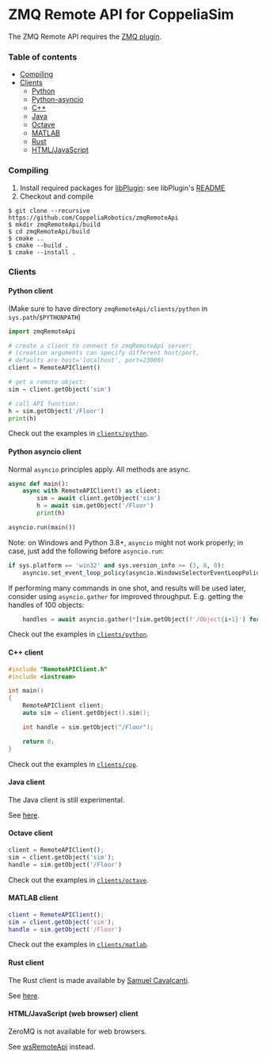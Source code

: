 # ZMQ Remote API for CoppeliaSim

The ZMQ Remote API requires the [ZMQ plugin](https://github.com/CoppeliaRobotics/simExtZMQ).

### Table of contents

 - [Compiling](#compiling)
 - [Clients](#clients)
     - [Python](#python-client)
     - [Python-asyncio](#python-asyncio-client)
     - [C++](#c-client)
     - [Java](#java-client)
     - [Octave](#octave-client)
     - [MATLAB](#matlab-client)
     - [Rust](#rust-client)
     - [HTML/JavaScript](#htmljavascript-web-browser-client)


### Compiling

1. Install required packages for [libPlugin](https://github.com/CoppeliaRobotics/libPlugin): see libPlugin's [README](external/libPlugin/README.md)
2. Checkout and compile
```text
$ git clone --recursive https://github.com/CoppeliaRobotics/zmqRemoteApi
$ mkdir zmqRemoteApi/build
$ cd zmqRemoteApi/build
$ cmake ..
$ cmake --build .
$ cmake --install .
```

### Clients

#### Python client

(Make sure to have directory `zmqRemoteApi/clients/python` in `sys.path`/`$PYTHONPATH`)

```python
import zmqRemoteApi

# create a client to connect to zmqRemoteApi server:
# (creation arguments can specify different host/port,
# defaults are host='localhost', port=23000)
client = RemoteAPIClient()

# get a remote object:
sim = client.getObject('sim')

# call API function:
h = sim.getObject('/Floor')
print(h)
```

Check out the examples in [`clients/python`](clients/python).

#### Python asyncio client

Normal `asyncio` principles apply. All methods are async.

```python
async def main():
    async with RemoteAPIClient() as client:
        sim = await client.getObject('sim')
        h = await sim.getObject('/Floor')
        print(h)

asyncio.run(main())
```

Note: on Windows and Python 3.8+, `asyncio` might not work properly; in case, just add the following before `asyncio.run`:

```python
if sys.platform == 'win32' and sys.version_info >= (3, 8, 0):
    asyncio.set_event_loop_policy(asyncio.WindowsSelectorEventLoopPolicy())
```

If performing many commands in one shot, and results will be used later, consider using `asyncio.gather` for improved throughput. E.g. getting the handles of 100 objects:

```python
    handles = await asyncio.gather(*[sim.getObject(f'/Object{i+1}') for i in range(100)])
```

Check out the examples in [`clients/python`](clients/python).

#### C++ client

```cpp
#include "RemoteAPIClient.h"
#include <iostream>

int main()
{
    RemoteAPIClient client;
    auto sim = client.getObject().sim();

    int handle = sim.getObject("/Floor");

    return 0;
}
```

Check out the examples in [`clients/cpp`](clients/cpp).

#### Java client

The Java client is still experimental.

See [here](clients/java).

#### Octave client

```octave
client = RemoteAPIClient();
sim = client.getObject('sim');
handle = sim.getObject('/Floor')
```

Check out the examples in [`clients/octave`](clients/octave).

#### MATLAB client

```matlab
client = RemoteAPIClient();
sim = client.getObject('sim');
handle = sim.getObject('/Floor')
```

Check out the examples in [`clients/matlab`](clients/matlab).

#### Rust client

The Rust client is made available by [Samuel Cavalcanti](https://github.com/samuel-cavalcanti).

See [here](https://github.com/samuel-cavalcanti/rust_zmqRemoteApi).

#### HTML/JavaScript (web browser) client

ZeroMQ is not available for web browsers.

See [wsRemoteApi](https://github.com/CoppeliaRobotics/wsRemoteApi) instead.
